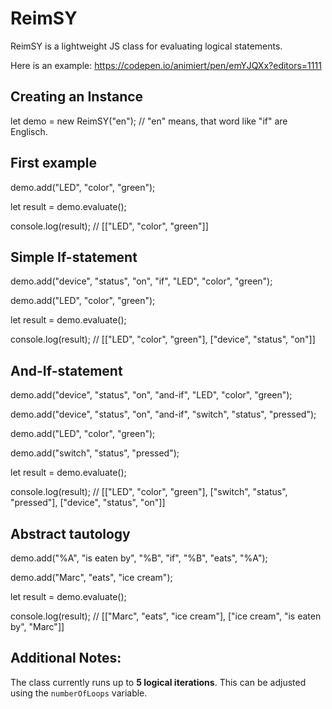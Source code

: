 # ReimSY

ReimSY is a lightweight JS class for evaluating logical statements.

Here is an example: https://codepen.io/animiert/pen/emYJQXx?editors=1111

## Creating an Instance

let demo = new ReimSY("en"); // "en" means, that word like "if" are Englisch. 

## First example

demo.add("LED", "color", "green");

let result = demo.evaluate();

console.log(result); // [["LED", "color", "green"]]

## Simple If-statement

demo.add("device", "status", "on", "if", "LED", "color", "green");

demo.add("LED", "color", "green");

let result = demo.evaluate();

console.log(result); // [["LED", "color", "green"], ["device", "status", "on"]]

## And-If-statement

demo.add("device", "status", "on", "and-if", "LED", "color", "green");

demo.add("device", "status", "on", "and-if", "switch", "status", "pressed");

demo.add("LED", "color", "green");

demo.add("switch", "status", "pressed");

let result = demo.evaluate();

console.log(result); // [["LED", "color", "green"], ["switch", "status", "pressed"], ["device", "status", "on"]]

## Abstract tautology

demo.add("%A", "is eaten by", "%B", "if", "%B", "eats", "%A");

demo.add("Marc", "eats", "ice cream");

let result = demo.evaluate();

console.log(result); // [["Marc", "eats", "ice cream"], ["ice cream", "is eaten by", "Marc"]]

## Additional Notes:

The class currently runs up to **5 logical iterations**. This can be adjusted using the `numberOfLoops` variable.
